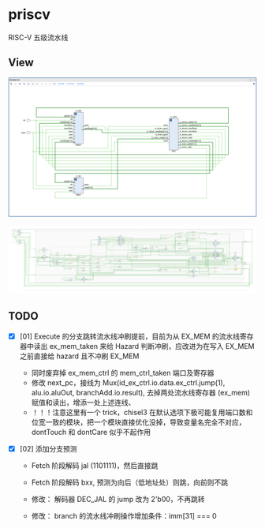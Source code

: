# priscv

RISC-V 五级流水线

## View

![schematic-simple.png](./img/schematic-simple.png)

![schematic](./img/schematic.svg)

## TODO

- [x] [01] Execute 的分支跳转流水线冲刷提前，目前为从 EX_MEM 的流水线寄存器中读出 ex_mem_taken 来给 Hazard 判断冲刷，应改进为在写入 EX_MEM 之前直接给 hazard 且不冲刷 EX_MEM
  
  - 同时废弃掉 ex_mem_ctrl 的 mem_ctrl_taken  端口及寄存器
  - 修改 next_pc，接线为 Mux(id_ex_ctrl.io.data.ex_ctrl.jump(1), alu.io.aluOut, branchAdd.io.result), 去掉两处流水线寄存器 (ex_mem) 赋值和读出，增添一处上述连线、
  - ！！！注意这里有一个 trick，chisel3 在默认选项下极可能复用端口数和位宽一致的模块，把一个模块直接优化没掉，导致变量名完全不对应，dontTouch 和 dontCare 似乎不起作用

- [x] [02] 添加分支预测
  
  - Fetch 阶段解码 jal (1101111)，然后直接跳
  
  - Fetch 阶段解码 bxx, 预测为向后（低地址处）则跳，向前则不跳
  
  - 修改： 解码器 DEC_JAL 的 jump 改为 2'b00，不再跳转
  
  - 修改： branch 的流水线冲刷操作增加条件：imm[31] === 0
    
    <!-- - Decode 做 branch (1100011) 的比较 [rs1] <=> [rs2]，把目前 Execute 阶段的 branchAdd 和 ALU 中的判断逻辑放到 Decode 阶段，如果跳转，交由 hazard 立即冲刷 IF_ID，且用 pcFromTaken 更新 PC
  
  - Decode 做 jalr (1100111) 的 imm + [rs1], 交由 hazard 立即冲刷 IF_ID，且用 pcFromTaken 更新 PC -->

## Test

暂时还上不了 [riscv-tools](https://github.com/riscv/riscv-tools) 或 [riscv-tests](https://github.com/riscv/riscv-tests)，反正就 RISC-V ISA 先用点简单的

### riscv-model 随机生成汇编码或反汇编

简单地借助 [riscv-model](https://pypi.org/project/riscv-model/),用法直接参考此链接即可

十六进制文件反汇编

```bash
cd data
riscv-machinsn-decode hexstring $(cat Test_37_Instr.dat) > Test_37_Instr.asm
```

随机生成汇编码

```bash
riscv-random-asm 10
```

### pyriscv 模拟

### 全自动对比验错

![image-20210601212356684](README.assets/image-20210601212356684.png)

### 模拟

![image-20210601214108175](README.assets/image-20210601214108175.png)

## Others

利用的网站：

- [PDF轉PNG轉換器。在线自由 — Convertio](https://convertio.co/zh/pdf-svg/)

- [venus (cs61c.org)](https://venus.cs61c.org/)
